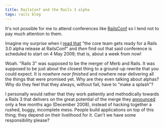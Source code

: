```yaml
---
title: RailsConf and the Rails 3 alpha
tags: rails blog
---
```


It's not possible for me to attend conferences like [RailsConf](http://en.oreilly.com/rails2009/) so I tend not to pay much attention to them.

Imagine my surprise when I [read that](http://weblog.rubyonrails.org/2009/4/24/this-week-in-edge-rails) "the core team gets ready for a Rails 3.0 alpha release at RailsConf" and _then_ find out that said conference is scheduled to start on 4 May 2009; that is, about a week from now!

Woah. "Rails 3" was supposed to be the merger of Merb and Rails. It was supposed to be just about the closest thing to a ground-up rewrite that you could expect. It is _nowhere near finished_ and nowhere near delivering all the things that were promised yet. Why are they even talking about alphas? Why do they feel that they always, without fail, have to "make a splash"?

I personally would rather that they work patiently and methodically towards a Rails 3 that delivers on the great potential of the merge they [announced](http://rubyonrails.org/merb) only a few months ago (December 2008), instead of hacking together a rushed, buggy, incomplete mess. People build applications on top of this thing; they depend on their livelihood for it. Can't we have some responsibility please?
